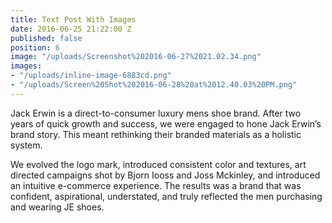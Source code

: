 ```yaml
---
title: Text Post With Images
date: 2016-06-25 21:22:00 Z
published: false
position: 6
image: "/uploads/Screenshot%202016-06-27%2021.02.34.png"
images:
- "/uploads/inline-image-6883cd.png"
- "/uploads/Screen%20Shot%202016-06-28%20at%2012.40.03%20PM.png"
---
```


Jack Erwin is a direct-to-consumer luxury mens shoe brand. After two years of quick growth and success, we were engaged to hone Jack Erwin’s brand story. This meant rethinking their branded materials as a holistic system.

We evolved the logo mark, introduced consistent color and textures, art directed campaigns shot by Bjorn Iooss and Joss Mckinley, and introduced an intuitive e-commerce experience. The results was a brand that was confident, aspirational, understated, and truly reflected the men purchasing and wearing JE shoes.